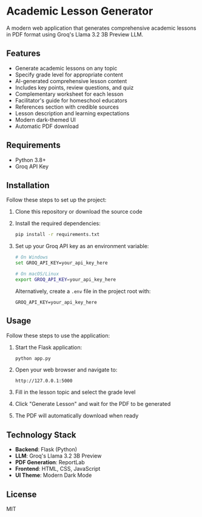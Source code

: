 # Academic Lesson Generator

A modern web application that generates comprehensive academic lessons in PDF format using Groq's Llama 3.2 3B Preview LLM.

## Features

- Generate academic lessons on any topic
- Specify grade level for appropriate content
- AI-generated comprehensive lesson content
- Includes key points, review questions, and quiz
- Complementary worksheet for each lesson
- Facilitator's guide for homeschool educators
- References section with credible sources
- Lesson description and learning expectations
- Modern dark-themed UI
- Automatic PDF download

## Requirements

- Python 3.8+
- Groq API Key

## Installation

Follow these steps to set up the project:

1. Clone this repository or download the source code
2. Install the required dependencies:

   ```bash
   pip install -r requirements.txt
   ```

3. Set up your Groq API key as an environment variable:

   ```bash
   # On Windows
   set GROQ_API_KEY=your_api_key_here

   # On macOS/Linux
   export GROQ_API_KEY=your_api_key_here
   ```

   Alternatively, create a `.env` file in the project root with:

   ```plaintext
   GROQ_API_KEY=your_api_key_here
   ```

## Usage

Follow these steps to use the application:

1. Start the Flask application:

   ```bash
   python app.py
   ```

2. Open your web browser and navigate to:

   ```plaintext
   http://127.0.0.1:5000
   ```

3. Fill in the lesson topic and select the grade level
4. Click "Generate Lesson" and wait for the PDF to be generated
5. The PDF will automatically download when ready

## Technology Stack

- **Backend**: Flask (Python)
- **LLM**: Groq's Llama 3.2 3B Preview
- **PDF Generation**: ReportLab
- **Frontend**: HTML, CSS, JavaScript
- **UI Theme**: Modern Dark Mode

## License

MIT
